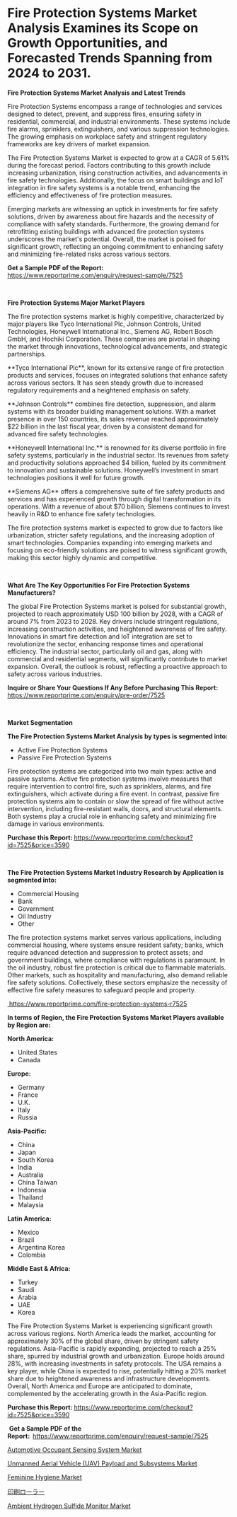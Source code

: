 <p><h1>Fire Protection Systems Market Analysis Examines its Scope on Growth Opportunities, and Forecasted Trends Spanning from 2024 to 2031.</h1></p><p><strong>Fire Protection Systems Market Analysis and Latest Trends</strong></p>
<p><p>Fire Protection Systems encompass a range of technologies and services designed to detect, prevent, and suppress fires, ensuring safety in residential, commercial, and industrial environments. These systems include fire alarms, sprinklers, extinguishers, and various suppression technologies. The growing emphasis on workplace safety and stringent regulatory frameworks are key drivers of market expansion.</p><p>The Fire Protection Systems Market is expected to grow at a CAGR of 5.61% during the forecast period. Factors contributing to this growth include increasing urbanization, rising construction activities, and advancements in fire safety technologies. Additionally, the focus on smart buildings and IoT integration in fire safety systems is a notable trend, enhancing the efficiency and effectiveness of fire protection measures. </p><p>Emerging markets are witnessing an uptick in investments for fire safety solutions, driven by awareness about fire hazards and the necessity of compliance with safety standards. Furthermore, the growing demand for retrofitting existing buildings with advanced fire protection systems underscores the market's potential. Overall, the market is poised for significant growth, reflecting an ongoing commitment to enhancing safety and minimizing fire-related risks across various sectors.</p></p>
<p><strong>Get a Sample PDF of the Report:&nbsp;</strong> <a href="https://www.reportprime.com/enquiry/request-sample/7525">https://www.reportprime.com/enquiry/request-sample/7525</a></p>
<p>&nbsp;</p>
<p><strong>Fire Protection Systems Major Market Players</strong></p>
<p><p>The fire protection systems market is highly competitive, characterized by major players like Tyco International Plc, Johnson Controls, United Technologies, Honeywell International Inc., Siemens AG, Robert Bosch GmbH, and Hochiki Corporation. These companies are pivotal in shaping the market through innovations, technological advancements, and strategic partnerships.</p><p>**Tyco International Plc**, known for its extensive range of fire protection products and services, focuses on integrated solutions that enhance safety across various sectors. It has seen steady growth due to increased regulatory requirements and a heightened emphasis on safety.</p><p>**Johnson Controls** combines fire detection, suppression, and alarm systems with its broader building management solutions. With a market presence in over 150 countries, its sales revenue reached approximately $22 billion in the last fiscal year, driven by a consistent demand for advanced fire safety technologies.</p><p>**Honeywell International Inc.** is renowned for its diverse portfolio in fire safety systems, particularly in the industrial sector. Its revenues from safety and productivity solutions approached $4 billion, fueled by its commitment to innovation and sustainable solutions. Honeywell’s investment in smart technologies positions it well for future growth.</p><p>**Siemens AG** offers a comprehensive suite of fire safety products and services and has experienced growth through digital transformation in its operations. With a revenue of about $70 billion, Siemens continues to invest heavily in R&D to enhance fire safety technologies.</p><p>The fire protection systems market is expected to grow due to factors like urbanization, stricter safety regulations, and the increasing adoption of smart technologies. Companies expanding into emerging markets and focusing on eco-friendly solutions are poised to witness significant growth, making this sector highly dynamic and competitive.</p></p>
<p>&nbsp;</p>
<p><strong>What Are The Key Opportunities For Fire Protection Systems Manufacturers?</strong></p>
<p><p>The global Fire Protection Systems market is poised for substantial growth, projected to reach approximately USD 100 billion by 2028, with a CAGR of around 7% from 2023 to 2028. Key drivers include stringent regulations, increasing construction activities, and heightened awareness of fire safety. Innovations in smart fire detection and IoT integration are set to revolutionize the sector, enhancing response times and operational efficiency. The industrial sector, particularly oil and gas, along with commercial and residential segments, will significantly contribute to market expansion. Overall, the outlook is robust, reflecting a proactive approach to safety across various industries.</p></p>
<p><strong>Inquire or Share Your Questions If Any Before Purchasing This Report:</strong> <a href="https://www.reportprime.com/enquiry/pre-order/7525">https://www.reportprime.com/enquiry/pre-order/7525</a></p>
<p>&nbsp;</p>
<p><strong>Market Segmentation</strong></p>
<p><strong>The Fire Protection Systems Market Analysis by types is segmented into:</strong></p>
<p><ul><li>Active Fire Protection Systems</li><li>Passive Fire Protection Systems</li></ul></p>
<p><p>Fire protection systems are categorized into two main types: active and passive systems. Active fire protection systems involve measures that require intervention to control fire, such as sprinklers, alarms, and fire extinguishers, which activate during a fire event. In contrast, passive fire protection systems aim to contain or slow the spread of fire without active intervention, including fire-resistant walls, doors, and structural elements. Both systems play a crucial role in enhancing safety and minimizing fire damage in various environments.</p></p>
<p><strong>Purchase this Report:&nbsp;</strong><a href="https://www.reportprime.com/checkout?id=7525&price=3590">https://www.reportprime.com/checkout?id=7525&price=3590</a></p>
<p>&nbsp;</p>
<p><strong>The Fire Protection Systems Market Industry Research by Application is segmented into:</strong></p>
<p><ul><li>Commercial Housing</li><li>Bank</li><li>Government</li><li>Oil Industry</li><li>Other</li></ul></p>
<p><p>The fire protection systems market serves various applications, including commercial housing, where systems ensure resident safety; banks, which require advanced detection and suppression to protect assets; and government buildings, where compliance with regulations is paramount. In the oil industry, robust fire protection is critical due to flammable materials. Other markets, such as hospitality and manufacturing, also demand reliable fire safety solutions. Collectively, these sectors emphasize the necessity of effective fire safety measures to safeguard people and property.</p></p>
<p><a href="https://www.reportprime.com/fire-protection-systems-r7525">&nbsp;https://www.reportprime.com/fire-protection-systems-r7525</a></p>
<p><strong>In terms of Region, the Fire Protection Systems Market Players available by Region are:</strong></p>
<p>
    <p> <strong> North America: </strong>
        <ul>
            <li>United States</li>
            <li>Canada</li>
        </ul>
        </p> 
    <p> <strong> Europe: </strong>
        <ul>
            <li>Germany</li>
            <li>France</li>
            <li>U.K.</li>
            <li>Italy</li>
            <li>Russia</li>
        </ul>
        </p> 
    <p> <strong> Asia-Pacific: </strong>
        <ul>
            <li>China</li>
            <li>Japan</li>
            <li>South Korea</li>
            <li>India</li>
            <li>Australia</li>
            <li>China Taiwan</li>
            <li>Indonesia</li>
            <li>Thailand</li>
            <li>Malaysia</li>
        </ul>
        </p> 
    <p> <strong> Latin America: </strong>
        <ul>
            <li>Mexico</li>
            <li>Brazil</li>
            <li>Argentina Korea</li>
            <li>Colombia</li>
        </ul>
        </p> 
    <p> <strong> Middle East & Africa: </strong>
        <ul>
            <li>Turkey</li>
            <li>Saudi</li>
            <li>Arabia</li>
            <li>UAE</li>
            <li>Korea</li>
        </ul>
    </p>
    </p>
<p><p>The Fire Protection Systems Market is experiencing significant growth across various regions. North America leads the market, accounting for approximately 30% of the global share, driven by stringent safety regulations. Asia-Pacific is rapidly expanding, projected to reach a 25% share, spurred by industrial growth and urbanization. Europe holds around 28%, with increasing investments in safety protocols. The USA remains a key player, while China is expected to rise, potentially hitting a 20% market share due to heightened awareness and infrastructure developments. Overall, North America and Europe are anticipated to dominate, complemented by the accelerating growth in the Asia-Pacific region.</p></p>
<p><strong>Purchase this Report: </strong><a href="https://www.reportprime.com/checkout?id=7525&price=3590">https://www.reportprime.com/checkout?id=7525&price=3590</a></p>
<p>&nbsp;<strong>Get a Sample PDF of the Report:&nbsp;&nbsp;</strong><a href="https://www.reportprime.com/enquiry/request-sample/7525">https://www.reportprime.com/enquiry/request-sample/7525</a></p>
<p><strong></strong></p>
<p><p><a href="https://www.linkedin.com/pulse/automotive-occupant-sensing-system-market-share-new-trends-k49de?trackingId=wko%2BgO7zTbW%2Be9r%2FT5IrTA%3D%3D">Automotive Occupant Sensing System Market</a></p><p><a href="https://medium.com/@marycampbell8662022/unmanned-aerial-vehicle-uav-payload-and-subsystems-market-analysis-report-global-insights-by-680d30e95250">Unmanned Aerial Vehicle (UAV) Payload and Subsystems Market</a></p><p><a href="https://www.linkedin.com/pulse/feminine-hygiene-market-size-growth-industry-analysis-segmentation-sycaf?trackingId=4tnb%2Fj7%2BS3ihm8zbuOAALw%3D%3D">Feminine Hygiene Market</a></p><p><a href="https://medium.com/@kw8enloe/printing-rollers-market-%E3%81%AE%E3%82%B0%E3%83%AD%E3%83%BC%E3%83%90%E3%83%AB%E5%B8%82%E5%A0%B4%E6%A6%82%E8%A6%81%E3%81%AF-%E4%B8%96%E7%95%8C%E3%81%8A%E3%82%88%E3%81%B3%E4%B8%BB%E8%A6%81%E5%B8%82%E5%A0%B4%E3%81%AB%E3%81%8A%E3%81%91%E3%82%8B%E6%A5%AD%E7%95%8C%E3%81%AB%E5%BD%B1%E9%9F%BF%E3%82%92%E4%B8%8E%E3%81%88%E3%82%8B%E4%B8%BB%E8%A6%81%E3%81%AA%E3%83%88%E3%83%AC%E3%83%B3%E3%83%89%E3%81%AB%E3%81%A4%E3%81%84%E3%81%A6-%E7%8B%AC%E8%87%AA%E3%81%AE%E8%A6%96%E7%82%B9%E3%82%92%E6%8F%90%E4%BE%9B%E3%81%97%E3%81%BE%E3%81%99-77a0d7c424c9">印刷ローラー</a></p><p><a href="https://issuu.com/reportprime-2/docs/ambient-hydrogen-sulfide-monitor-ma_f8b4dcafdd8d2c">Ambient Hydrogen Sulfide Monitor Market</a></p></p>